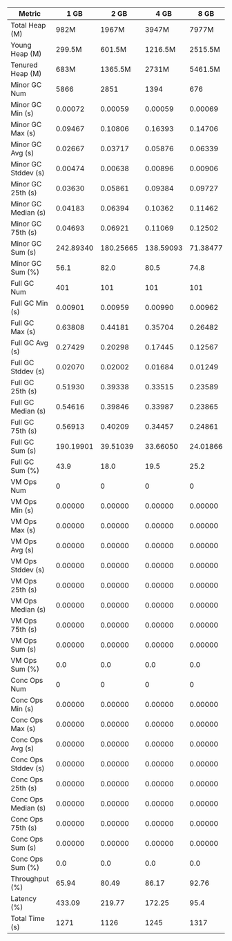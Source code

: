 | Metric | 1 GB | 2 GB | 4 GB | 8 GB |
|------|----|----|----|----|
| Total Heap (M) | 982M | 1967M | 3947M | 7977M |
| Young Heap (M) | 299.5M | 601.5M | 1216.5M | 2515.5M |
| Tenured Heap (M) | 683M | 1365.5M | 2731M | 5461.5M |
| Minor GC Num | 5866 | 2851 | 1394 | 676 |
| Minor GC Min (s) | 0.00072 | 0.00059 | 0.00059 | 0.00069 |
| Minor GC Max (s) | 0.09467 | 0.10806 | 0.16393 | 0.14706 |
| Minor GC Avg (s) | 0.02667 | 0.03717 | 0.05876 | 0.06339 |
| Minor GC Stddev (s) | 0.00474 | 0.00638 | 0.00896 | 0.00906 |
| Minor GC 25th (s) | 0.03630 | 0.05861 | 0.09384 | 0.09727 |
| Minor GC Median (s) | 0.04183 | 0.06394 | 0.10362 | 0.11462 |
| Minor GC 75th (s) | 0.04693 | 0.06921 | 0.11069 | 0.12502 |
| Minor GC Sum (s) | 242.89340 | 180.25665 | 138.59093 | 71.38477 |
| Minor GC Sum (%) | 56.1 | 82.0 | 80.5 | 74.8 |
| Full GC Num | 401 | 101 | 101 | 101 |
| Full GC Min (s) | 0.00901 | 0.00959 | 0.00990 | 0.00962 |
| Full GC Max (s) | 0.63808 | 0.44181 | 0.35704 | 0.26482 |
| Full GC Avg (s) | 0.27429 | 0.20298 | 0.17445 | 0.12567 |
| Full GC Stddev (s) | 0.02070 | 0.02002 | 0.01684 | 0.01249 |
| Full GC 25th (s) | 0.51930 | 0.39338 | 0.33515 | 0.23589 |
| Full GC Median (s) | 0.54616 | 0.39846 | 0.33987 | 0.23865 |
| Full GC 75th (s) | 0.56913 | 0.40209 | 0.34457 | 0.24861 |
| Full GC Sum (s) | 190.19901 | 39.51039 | 33.66050 | 24.01866 |
| Full GC Sum (%) | 43.9 | 18.0 | 19.5 | 25.2 |
| VM Ops Num | 0 | 0 | 0 | 0 |
| VM Ops Min (s) | 0.00000 | 0.00000 | 0.00000 | 0.00000 |
| VM Ops Max (s) | 0.00000 | 0.00000 | 0.00000 | 0.00000 |
| VM Ops Avg (s) | 0.00000 | 0.00000 | 0.00000 | 0.00000 |
| VM Ops Stddev (s) | 0.00000 | 0.00000 | 0.00000 | 0.00000 |
| VM Ops 25th (s) | 0.00000 | 0.00000 | 0.00000 | 0.00000 |
| VM Ops Median (s) | 0.00000 | 0.00000 | 0.00000 | 0.00000 |
| VM Ops 75th (s) | 0.00000 | 0.00000 | 0.00000 | 0.00000 |
| VM Ops Sum (s) | 0.00000 | 0.00000 | 0.00000 | 0.00000 |
| VM Ops Sum (%) | 0.0 | 0.0 | 0.0 | 0.0 |
| Conc Ops Num | 0 | 0 | 0 | 0 |
| Conc Ops Min (s) | 0.00000 | 0.00000 | 0.00000 | 0.00000 |
| Conc Ops Max (s) | 0.00000 | 0.00000 | 0.00000 | 0.00000 |
| Conc Ops Avg (s) | 0.00000 | 0.00000 | 0.00000 | 0.00000 |
| Conc Ops Stddev (s) | 0.00000 | 0.00000 | 0.00000 | 0.00000 |
| Conc Ops 25th (s) | 0.00000 | 0.00000 | 0.00000 | 0.00000 |
| Conc Ops Median (s) | 0.00000 | 0.00000 | 0.00000 | 0.00000 |
| Conc Ops 75th (s) | 0.00000 | 0.00000 | 0.00000 | 0.00000 |
| Conc Ops Sum (s) | 0.00000 | 0.00000 | 0.00000 | 0.00000 |
| Conc Ops Sum (%) | 0.0 | 0.0 | 0.0 | 0.0 |
| Throughput (%) | 65.94 | 80.49 | 86.17 | 92.76 |
| Latency (%) | 433.09 | 219.77 | 172.25 | 95.4 |
| Total Time (s) | 1271 | 1126 | 1245 | 1317 |
